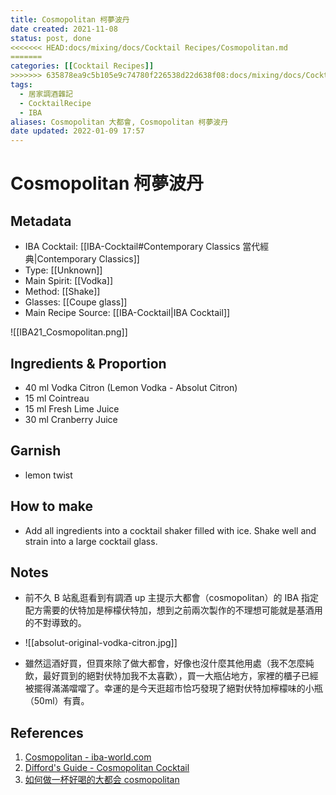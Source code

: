 ```yaml
---
title: Cosmopolitan 柯夢波丹
date created: 2021-11-08
status: post, done
<<<<<<< HEAD:docs/mixing/docs/Cocktail Recipes/Cosmopolitan.md
=======
categories: [[Cocktail Recipes]]
>>>>>>> 635878ea9c5b105e9c74780f226538d22d638f08:docs/mixing/docs/Cocktail-Recipes/Cosmopolitan.md
tags:
  - 居家調酒雜記
  - CocktailRecipe
  - IBA
aliases: Cosmopolitan 大都會, Cosmopolitan 柯夢波丹
date updated: 2022-01-09 17:57
---
```


# Cosmopolitan 柯夢波丹

## Metadata

- IBA Cocktail: [[IBA-Cocktail#Contemporary Classics 當代經典|Contemporary Classics]]
- Type: [[Unknown]]
- Main Spirit: [[Vodka]]
- Method: [[Shake]]
- Glasses: [[Coupe glass]]
- Main Recipe Source: [[IBA-Cocktail|IBA Cocktail]]

![[IBA21_Cosmopolitan.png]]

## Ingredients & Proportion

- 40 ml Vodka Citron (Lemon Vodka - Absolut Citron)
- 15 ml Cointreau
- 15 ml Fresh Lime Juice
- 30 ml Cranberry Juice

## Garnish

- lemon twist

## How to make

- Add all ingredients into a cocktail shaker filled with ice. Shake well and strain into a large cocktail glass.

## Notes

- 前不久 B 站亂逛看到有調酒 up 主提示大都會（cosmopolitan）的 IBA 指定配方需要的伏特加是檸檬伏特加，想到之前兩次製作的不理想可能就是基酒用的不對導致的。

- ![[absolut-original-vodka-citron.jpg]]

- 雖然這酒好買，但買來除了做大都會，好像也沒什麼其他用處（我不怎麼純飲，最好買到的絕對伏特加我不太喜歡），買一大瓶佔地方，家裡的櫃子已經被擺得滿滿噹噹了。幸運的是今天逛超市恰巧發現了絕對伏特加檸檬味的小瓶（50ml）有賣。

## References

1. [Cosmopolitan - iba-world.com](https://iba-world.com/cosmopolitan/)
2. [Difford's Guide - Cosmopolitan Cocktail](https://www.diffordsguide.com/encyclopedia/462/cocktails/cosmopolitan-cocktail)
3. [如何做一杯好喝的大都会 cosmopolitan](https://www.bilibili.com/video/BV1o44y1q7Zm?from=search&seid=804117361128592095&spm_id_from=333.337.0.0)
